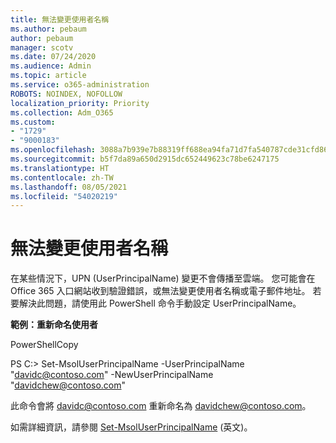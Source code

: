 ```yaml
---
title: 無法變更使用者名稱
ms.author: pebaum
author: pebaum
manager: scotv
ms.date: 07/24/2020
ms.audience: Admin
ms.topic: article
ms.service: o365-administration
ROBOTS: NOINDEX, NOFOLLOW
localization_priority: Priority
ms.collection: Adm_O365
ms.custom:
- "1729"
- "9000183"
ms.openlocfilehash: 3088a7b939e7b88319ff688ea94fa71d7fa540787cde31cfd864551113caf149
ms.sourcegitcommit: b5f7da89a650d2915dc652449623c78be6247175
ms.translationtype: HT
ms.contentlocale: zh-TW
ms.lasthandoff: 08/05/2021
ms.locfileid: "54020219"
---
```

# <a name="unable-to-change-username"></a>無法變更使用者名稱

在某些情況下，UPN (UserPrincipalName) 變更不會傳播至雲端。 您可能會在 Office 365 入口網站收到驗證錯誤，或無法變更使用者名稱或電子郵件地址。 若要解決此問題，請使用此 PowerShell 命令手動設定 UserPrincipalName。

**範例：重新命名使用者**

PowerShellCopy

PS C:\> Set-MsolUserPrincipalName -UserPrincipalName "davidc@contoso.com" -NewUserPrincipalName "davidchew@contoso.com"

此命令會將 davidc@contoso.com 重新命名為 davidchew@contoso.com。

如需詳細資訊，請參閱 [Set-MsolUserPrincipalName](https://docs.microsoft.com/powershell/module/msonline/set-msoluserprincipalname?view=azureadps-1.0) (英文)。